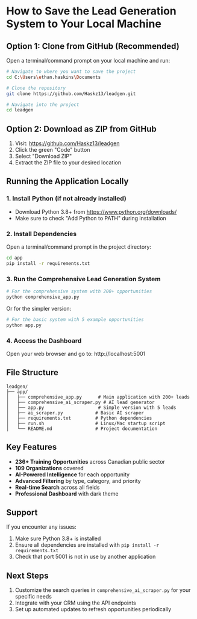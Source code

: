 # How to Save the Lead Generation System to Your Local Machine

## Option 1: Clone from GitHub (Recommended)

Open a terminal/command prompt on your local machine and run:

```bash
# Navigate to where you want to save the project
cd C:\Users\ethan.haskins\Documents

# Clone the repository
git clone https://github.com/Haskz13/leadgen.git

# Navigate into the project
cd leadgen
```

## Option 2: Download as ZIP from GitHub

1. Visit: https://github.com/Haskz13/leadgen
2. Click the green "Code" button
3. Select "Download ZIP"
4. Extract the ZIP file to your desired location

## Running the Application Locally

### 1. Install Python (if not already installed)
- Download Python 3.8+ from https://www.python.org/downloads/
- Make sure to check "Add Python to PATH" during installation

### 2. Install Dependencies

Open a terminal/command prompt in the project directory:

```bash
cd app
pip install -r requirements.txt
```

### 3. Run the Comprehensive Lead Generation System

```bash
# For the comprehensive system with 200+ opportunities
python comprehensive_app.py
```

Or for the simpler version:

```bash
# For the basic system with 5 example opportunities
python app.py
```

### 4. Access the Dashboard

Open your web browser and go to: http://localhost:5001

## File Structure

```
leadgen/
├── app/
│   ├── comprehensive_app.py      # Main application with 200+ leads
│   ├── comprehensive_ai_scraper.py # AI lead generator
│   ├── app.py                    # Simple version with 5 leads
│   ├── ai_scraper.py            # Basic AI scraper
│   ├── requirements.txt         # Python dependencies
│   ├── run.sh                   # Linux/Mac startup script
│   └── README.md                # Project documentation
```

## Key Features

- **236+ Training Opportunities** across Canadian public sector
- **109 Organizations** covered
- **AI-Powered Intelligence** for each opportunity
- **Advanced Filtering** by type, category, and priority
- **Real-time Search** across all fields
- **Professional Dashboard** with dark theme

## Support

If you encounter any issues:
1. Make sure Python 3.8+ is installed
2. Ensure all dependencies are installed with `pip install -r requirements.txt`
3. Check that port 5001 is not in use by another application

## Next Steps

1. Customize the search queries in `comprehensive_ai_scraper.py` for your specific needs
2. Integrate with your CRM using the API endpoints
3. Set up automated updates to refresh opportunities periodically